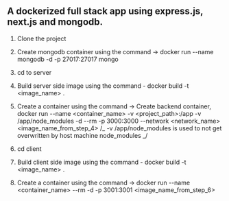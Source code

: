 ## A dockerized full stack app using express.js, next.js and mongodb.

1. Clone the project

2. Create mongodb container using the command -> docker run --name mongodb -d -p 27017:27017 mongo

3. cd to server

4. Build server side image using the command - docker build -t <image_name> .

5. Create a container using the command -> Create backend container, docker run --name <container_name> -v <project_path>:/app -v /app/node_modules -d --rm -p 3000:3000 --network <network_name> <image_name_from_step_4> /_ -v /app/node_modules is used to not get overwritten by host machine node_modules _/

6. cd client

7. Build client side image using the command - docker build -t <image_name> .

8. Create a container using the command -> docker run --name <container_name> --rm -d -p 3001:3001 <image_name_from_step_6>
